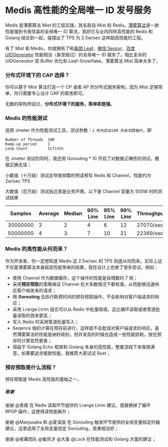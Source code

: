 # Medis 高性能的全局唯一 ID 发号服务

Medis 是薄雾算法 Mist 的工程实践，其名取自 Mist 和 Redis。[薄雾算法](https://github.com/asyncins/mist/blob/master/README.md)是一款性能强到令我惊喜的全局唯一 ID 算法，我将它与业内同样高性能的 Redis 和 Golang 结合到一起，碰撞出了 TPS 为 2.5w/sec 这样超高性能的工程。

有了 Mist 和 Medis，你就拥有了和[美团 Leaf](https://tech.meituan.com/2017/04/21/mt-leaf.html)、[微信 Seqsvr](https://www.infoq.cn/article/wechat-serial-number-generator-architecture)、[百度 UIDGenerator](https://github.com/baidu/uid-generator) 性能相当（甚至超过）的全局唯一 ID 服务了。相比复杂的 UIDGenerator 双 Buffer 优化和 Leaf-Snowflake，薄雾算法 Mist 简单太多了。

### 分布式环境下的 CAP 选择？

你可以基于 Mist 算法打造一个 CP 或者 AP 的分布式服务架构，因为 Mist 足够简单，你只需要专心设计 CAP 的取舍即可。

无数的架构师说过，**分布式环境下的服务，简单即是强**。


### Medis 的性能测试

选用 Jmeter 作为性能测试工具，测试参数：`1 秒内启动100 并发无限循环`，即

```
Number of Threads  100
Ramp-up period     1
Loop Count         Infinte    
```

在 Jmeter 测试的同时，我还用 Gorouting * 10 开启了对数据正确性的测试，数据正确无误；

小数值（十万级）测试会导致频繁的预读预写 Redis 和 Channel，性能约为 2w/sec TPS

大数值（百万级）测试贴近真是业务环境，以下是 Channel 容量为 500W 时的测试结果

| Samples  | Average  |  Median |    90% Line  |   95% Line  |   99% Line  |   Throughput  |
|  ----    |   ----   |  ----   |      ----    |     ----    |     ----    |      ----     |
|  30000000  |    3    |    2   |       4     |      6     |      12    |     27070/sec  |
|  50000000  |    4    |    3    |       7     |      10    |      21    |     22369/sec  |


### Medis 的高性能从何而来？

作为开发者，你一定想知道 Medis 这 2.5w/sec 的 TPS 到底从何而来。实际上这不仅是薄雾算法本身超高性能带来的结果，我在设计上也做了很多尝试，例如：

- 使用 Channel 作为数据缓存，这个操作的性能是自增数的 7 倍；
- 采用**预存预取**的策略保证 Channel 在大多数情况下都有值，从而能够迅速响应客户端发来的请求；
- 用 **Gorouting** 去执行耗费时间的预存预取操作，不会影响对客户端请求的响应；
- 采用 Lrange Ltrim 组合可以从 Redis 中批量取值，这比循环读取或者管道批量读取的效率更高；
- 写入 Redis 时采用管道批量写入；
- Seqence 值的计算在预存前进行，这样就不会耽误对客户端请求的响应，虽然薄雾算法的性能是纳秒级别，但并发高的时候也造成一些性能损耗，放在预存时计算显然更香；
- 得益于 Golang Echo 框架和 Golang 本身的高性能，整套流程下来我很满意，如果要追求极致性能，我推荐大家试试 Rust；


### 预存预取是什么流程？

预存预取是 Medis 高性能的基础之一，

##### 致谢

谢谢 @青南 在 Redis 读取环节提供的 Lrange Ltrim 建议，我替换掉了循环 RPOP 操作，这使得读性能飙升；

谢谢 @Manjusaka 和 @夏溪辰 在 Gorouting 触发环节提供的全局变量和定时器建议，这里选用了全局变量锁定 Gorouting，效果相当好；

谢谢 @夜幕团队 @崔庆才 @大鱼 @Lock 在性能测试和 Golang 方面的建议；